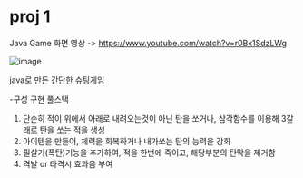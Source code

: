 # proj 1

Java Game
화면 영상
-> https://www.youtube.com/watch?v=r0Bx1SdzLWg

![image](https://user-images.githubusercontent.com/69042111/143809206-efbf13ef-235a-4907-9c44-56e59ac25d95.png)

java로 만든 간단한 슈팅게임

-구성 구현 풀스택

1. 단순히 적이 위에서 아래로 내려오는것이 아닌 탄을 쏘거나, 삼각함수를 이용해 3갈래로 탄을 쏘는 적을 생성
2. 아이템을 만들어, 체력을 회복하거나 내가쏘는 탄의 능력을 강화
3. 필살기(폭탄)기능을 추가하여, 적을 한번에 죽이고, 해당부분의 탄막을 제거함
4. 격발 or 타격시 효과음 부여

